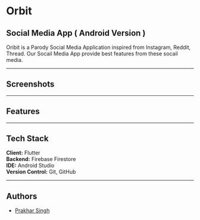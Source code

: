 # **Orbit** 

## **Social Media App ( Android Version )**

Oribit is a Parody Social Media Application inspired from Instagram, Reddit, Thread. Our Socail Media App provide best features from these socail media.

---

## **Screenshots**

---


## **Features**

---


## **Tech Stack**

**Client:** Flutter  
**Backend:** Firebase Firestore  
**IDE:** Android Studio  
**Version Control:** Git, GitHub  

---

## **Authors**

- [Prakhar Singh](https://www.github.com/PrakharSingh0)
